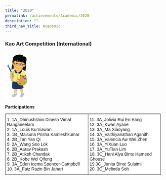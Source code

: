 ```yaml
---
title: "2020"
permalink: /achievements/Academic/2020
description: ""
third_nav_title: Academic
---
```

### Kao Art Competition (International)
<img src="/images/design%20girl%202a.png" 
     style="width:15%">
		 
<b>Participations</b>

<style type="text/css">
.tg  {border-collapse:collapse;border-spacing:0;}
.tg td{border-color:black;border-style:solid;border-width:1px;font-family:Arial, sans-serif;font-size:14px;
  overflow:hidden;padding:10px 5px;word-break:normal;}
.tg th{border-color:black;border-style:solid;border-width:1px;font-family:Arial, sans-serif;font-size:14px;
  font-weight:normal;overflow:hidden;padding:10px 5px;word-break:normal;}
.tg .tg-ktyi{background-color:#FFF;text-align:left;vertical-align:top}
</style>
<table class="tg">
<thead>
  <tr>
    <td class="tg-ktyi"><span style="font-weight:normal">1. 1A_Dhinushshini Dinesh Vimal Ranganeelam</span><br><span style="font-weight:normal">2. 1A_Louis Kurniawan</span><br><span style="font-weight:normal">3. 1B_Maisuria Prisha Kamleshkumar</span><br><span style="font-weight:normal">4. 2B_Tan Yan Qi</span><br><span style="font-weight:normal">5. 2A_Wang Soo Lok</span><br><span style="font-weight:normal">6. 2B_Aarav Prakash</span><br><span style="font-weight:normal">7. 2B_Atiksh Chandak</span><br><span style="font-weight:normal">8. 2B_Kobe Wei Qifeng</span><br><span style="font-weight:normal">9. 3A_Eden Icema Spencer-Campbell</span><br><span style="font-weight:normal">10. 3A_Faiz Razin Bin Jahari</span><br></td>
    <td class="tg-ktyi"><span style="font-weight:normal">11. 3A_Jolivia Rui En Eang</span><br><span style="font-weight:normal">12. 3A_Kwan Ayane</span><br><span style="font-weight:normal">13. 3A_Ma Xiaoyang</span><br><span style="font-weight:normal">14. 3A_Vaithiyanathan Aganith</span><br><span style="font-weight:normal">15. 3A_Valencia Aw Wei Zhen</span><br><span style="font-weight:normal">16. 3A_YiXuan Luo</span><br><span style="font-weight:normal">17. 3A_YuTian Lim</span><br><span style="font-weight:normal">18. 3C_Hani Alya Binte Hameed Ghouse</span><br><span style="font-weight:normal">19.3C_Junita Binte Sulaimi</span><br><span style="font-weight:normal">20. 3C_Melinda Soh</span></td>
  </tr>
</thead>
</table>